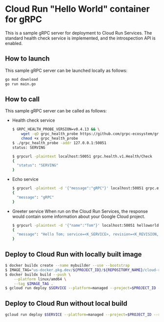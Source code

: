 # Cloud Run "Hello World" container for gRPC

This is a sample gRPC server for deployment to Cloud Run Services.
The standard health check service is implemented, and the introspection API is enabled.

## How to launch

This sample gRPC server can be launched locally as follows:

```bash
go mod download
go run main.go
```


## How to call

This sample gRPC server can be called as follows:

- Health check service
  ```bash
  $ GRPC_HEALTH_PROBE_VERSION=v0.4.13 && \
      wget -qO grpc_health_probe https://github.com/grpc-ecosystem/grpc-health-probe/releases/download/${GRPC_HEALTH_PROBE_VERSION}/grpc_health_probe-linux-amd64 && \
      chmod +x grpc_health_probe
  $ ./grpc_health_probe -addr 127.0.0.1:50051
  status: SERVING
  ```

  ```bash
  $ grpcurl -plaintext localhost:50051 grpc.health.v1.Health/Check
  {
    "status": "SERVING"
  }
  ```

- Echo service
  ```bash
  $ grpcurl -plaintext -d '{"message":"gRPC"}' localhost:50051 grpc.examples.echo.Echo/UnaryEcho
  {
    "message": "gRPC"
  }
  ```

- Greeter service
  When run on the Cloud Run Services, the response would contain some information about your Google Cloud project.
  ```bash
  $ grpcurl -plaintext -d '{"name":"Tom"}' localhost:50051 helloworld.Greeter/SayHello
  {
    "message": "Hello Tom; service=<K_SERVICE>, revision=<K_REVISION, project=<PROJECT_ID>, region=<REGION>"
  }
  ```

## Deploy to Cloud Run with locally built image

```bash
$ docker buildx create --name mybuilder --use --bootstrap
$ IMAGE_TAG="us-docker.pkg.dev/${PROJECT_ID}/${REPOSITORY_NAME}/cloud-run-hello-grpc"
$ docker buildx build --push \
    --platform linux/amd64 \
    --tag $IMAGE_TAG .
$ gcloud run deploy $SERVICE --platform=managed --project=$PROJECT_ID --region=$REGION --image=$IMAGE_TAG
```

## Deploy to Cloud Run without local build

```bash
gcloud run deploy $SERVICE --platform=managed --project=$PROJECT_ID --region=$REGION --source .
```
